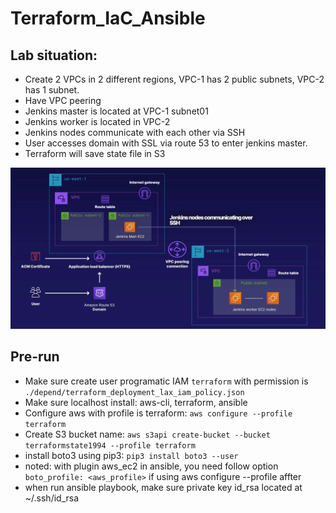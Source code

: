 # Terraform_IaC_Ansible
## Lab situation:
- Create 2 VPCs in 2 different regions, VPC-1 has 2 public subnets, VPC-2 has 1 subnet.
- Have VPC peering
- Jenkins master is located at VPC-1 subnet01
- Jenkins worker is located in VPC-2
- Jenkins nodes communicate with each other via SSH
- User accesses domain with SSL via route 53 to enter jenkins master.
- Terraform will save state file in S3

![alt text](./depend/picture.png "Diagram")

## Pre-run
- Make sure create user programatic IAM `terraform` with permission is `./depend/terraform_deployment_lax_iam_policy.json`
- Make sure localhost install: aws-cli, terraform, ansible
- Configure aws with profile is terraform: `aws configure --profile terraform`
- Create S3 bucket name: `aws s3api create-bucket --bucket terraformstate1994 --profile terraform` 
- install boto3 using pip3: `pip3 install boto3 --user`
- noted: with plugin aws_ec2 in ansible, you need follow option `boto_profile: <aws_profile>` if using aws configure --profile affter
- when run ansible playbook, make sure private key id_rsa located at ~/.ssh/id_rsa